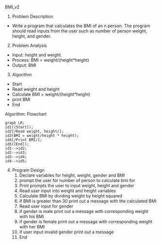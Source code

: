 BMI_v2

1. Problem Description

- Write a program that calculates the BMI of an n person. The program should read inputs from the user such as number of person weight, height, and gender.

2. Problem Analysis

- Input: height and weight.
- Process: BMI = weight/(height\*height)
- Output: BMI

3. Algorithm

- Start
- Read weight and height
- Calculate BMI = weight/(height\*height)
- print BMI
- End

Algorithm: Flowchart

```mermaid
graph LR;
id1([Start]);
id2[/Read weight, height/];
id3(BMI = weight/height * height);
id4[/Print BMI/];
id5([End]);
id1-->id2;
id2-->id3;
id3-->id4;
id4-->id5;
```

4. Program Design
   1. Declare variables for height, weight, gender and BMI
   2. prompt the user for number of person to calculate bmi for
   3. Print prompts the user to input weight, height and gender
   4. Read user input into weight and height variables
   5. Calculate BMI by dividing weight by height squared
   6. if BMI is greater than 30 print out a message with the calculated BMI
   7. Read user input for gender
   8. if gender is male print out a message with corresponding weight with his BMI
   9. if gender is female print out a message with corresponding weight with her BMI
   10. if user input invalid gender print out a message
   11. End

